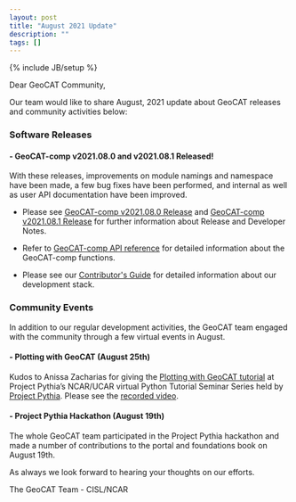 ```yaml
---
layout: post
title: "August 2021 Update"
description: ""
tags: []
---
```

{% include JB/setup %}

Dear GeoCAT Community,

Our team would like to share August, 2021 update 
about GeoCAT releases and community activities below:  

### Software Releases

#### - GeoCAT-comp v2021.08.0 and v2021.08.1 Released!
With these releases, improvements on module namings and namespace
have been made, a few bug fixes have been performed, and internal 
as well as user API documentation have been improved.

- Please see
  [GeoCAT-comp v2021.08.0 Release](https://github.com/NCAR/geocat-comp/releases/tag/v2021.08.0)
  and [GeoCAT-comp v2021.08.1 Release](https://github.com/NCAR/geocat-comp/releases/tag/v2021.08.1)
  for further information about Release and Developer Notes.
- Refer to
  [GeoCAT-comp API reference](https://geocat-comp.readthedocs.io/en/latest/api.html)
  for detailed information about the GeoCAT-comp functions.

- Please see our 
[Contributor's Guide](https://geocat.ucar.edu/pages/contributing.html) 
for detailed information about our development stack. 

### Community Events

In addition to our regular development activities, the GeoCAT team engaged
with the community through a few virtual events in August.

#### - Plotting with GeoCAT (August 25th)
Kudos to Anissa Zacharias for giving the [Plotting with GeoCAT 
tutorial](https://ncar.github.io/esds/posts/2021/geocat-tutorial/) at
Project Pythia’s NCAR/UCAR virtual Python Tutorial Seminar Series held by 
[Project Pythia](https://projectpythia.org/).
Please see the [recorded video](https://www.youtube.com/watch?v=It231le1fAU&ab_channel=ProjectPythia).

#### - Project Pythia Hackathon (August 19th)
The whole GeoCAT team participated in the Project Pythia hackathon and 
made a number of contributions to the portal and foundations book on 
August 19th. 

As always we look forward to hearing your thoughts on our efforts.

The GeoCAT Team - CISL/NCAR

